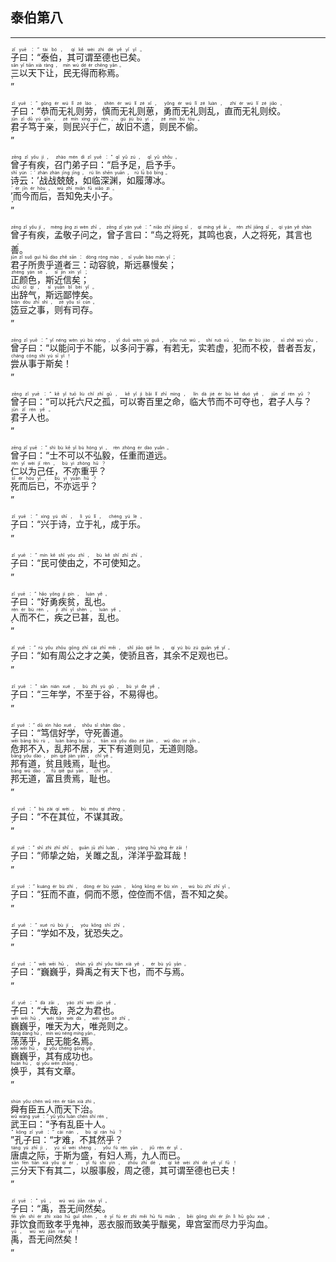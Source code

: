 ## 泰伯第八
---
<div>

<p>
<ruby><rb> 子曰：“泰伯，其可谓至德也已矣。 </rb> <rt>zǐ  yuē ：“ tài  bó ， qí  kě  wèi  zhì  dé  yě  yǐ  yǐ 。</rt></ruby><BR>
<ruby><rb> 三以天下让，民无得而称焉。 </rb> <rt>sān  yǐ  tiān  xià  ràng ， mín  wú  dé  ér  chēng  yān 。</rt></ruby><BR>
<ruby><rb> ” </rb> <rt>”</rt></ruby><BR></p>

<p>
<ruby><rb> 子曰：“恭而无礼则劳，慎而无礼则葸，勇而无礼则乱，直而无礼则绞。 </rb> <rt>zǐ  yuē ：“ gōng  ér  wú  lǐ  zé  láo ， shèn  ér  wú  lǐ  zé  xǐ ， yǒng  ér  wú  lǐ  zé  luàn ， zhí  ér  wú  lǐ  zé  jiǎo 。</rt></ruby><BR>
<ruby><rb> 君子笃于亲，则民兴于仁，故旧不遗，则民不偷。 </rb> <rt>jūn  zǐ  dǔ  yú  qīn ， zé  mín  xìng  yú  rén ， gù  jiù  bù  yí ， zé  mín  bù  tōu 。</rt></ruby><BR>
<ruby><rb> ” </rb> <rt>”</rt></ruby><BR></p>

<p>
<ruby><rb> 曾子有疾，召门弟子曰：“启予足，启予手。 </rb> <rt>zēng  zǐ  yǒu  jí ， zhào  mén  dì  zǐ  yuē ：“ qǐ  yǔ  zú ， qǐ  yǔ  shǒu 。</rt></ruby><BR>
<ruby><rb> 诗云：’战战兢兢，如临深渊，如履薄冰。 </rb> <rt>shī  yún ：’ zhàn  zhàn  jīng  jīng ， rú  lín  shēn  yuān ， rú  lǚ  bó  bīng 。</rt></ruby><BR>
<ruby><rb> ’而今而后，吾知免夫小子。 </rb> <rt>’ ér  jīn  ér  hòu ， wú  zhī  miǎn  fū  xiǎo  zi 。</rt></ruby><BR>
<ruby><rb> ” </rb> <rt>”</rt></ruby><BR></p>

<p>
<ruby><rb> 曾子有疾，孟敬子问之，曾子言曰：“鸟之将死，其鸣也哀，人之将死，其言也善。 </rb> <rt>zēng  zǐ  yǒu  jí ， mèng  jìng  zi  wèn  zhī ， zēng  zǐ  yán  yuē ：“ niǎo  zhī  jiāng  sǐ ， qí  míng  yě  āi ， rén  zhī  jiāng  sǐ ， qí  yán  yě  shàn 。</rt></ruby><BR>
<ruby><rb> 君子所贵乎道者三：动容貌，斯远暴慢矣； </rb> <rt>jūn  zǐ  suǒ  guì  hū  dào  zhě  sān ： dòng  róng  mào ， sī  yuǎn  bào  màn  yǐ ；</rt></ruby><BR>
<ruby><rb> 正颜色，斯近信矣； </rb> <rt>zhèng  yán  sè ， sī  jìn  xìn  yǐ ；</rt></ruby><BR>
<ruby><rb> 出辞气，斯远鄙悖矣。 </rb> <rt>chū  cí  qì ， sī  yuǎn  bǐ  bèi  yǐ 。</rt></ruby><BR>
<ruby><rb> 笾豆之事，则有司存。 </rb> <rt>biān  dòu  zhī  shì ， zé  yǒu  sī  cún 。</rt></ruby><BR>
<ruby><rb> ” </rb> <rt>”</rt></ruby><BR></p>

<p>
<ruby><rb> 曾子曰：“以能问于不能，以多问于寡，有若无，实若虚，犯而不校，昔者吾友，尝从事于斯矣！ </rb> <rt>zēng  zǐ  yuē ：“ yǐ  néng  wèn  yú  bù  néng ， yǐ  duō  wèn  yú  guǎ ， yǒu  ruò  wú ， shí  ruò  xū ， fàn  ér  bù  jiào ， xī  zhě  wú  yǒu ， cháng  cóng  shì  yú  sī  yǐ ！</rt></ruby><BR>
<ruby><rb> ” </rb> <rt>”</rt></ruby><BR></p>

<p>
<ruby><rb> 曾子曰：“可以托六尺之孤，可以寄百里之命，临大节而不可夺也，君子人与？ </rb> <rt>zēng  zǐ  yuē ：“ kě  yǐ  tuō  liù  chǐ  zhī  gū ， kě  yǐ  jì  bǎi  lǐ  zhī  mìng ， lín  dà  jié  ér  bù  kě  duó  yě ， jūn  zǐ  rén  yǔ ？</rt></ruby><BR>
<ruby><rb> 君子人也。 </rb> <rt>jūn  zǐ  rén  yě 。</rt></ruby><BR>
<ruby><rb> ” </rb> <rt>”</rt></ruby><BR></p>

<p>
<ruby><rb> 曾子曰：“士不可以不弘毅，任重而道远。 </rb> <rt>zēng  zǐ  yuē ：“ shì  bù  kě  yǐ  bù  hóng  yì ， rèn  zhòng  ér  dào  yuǎn 。</rt></ruby><BR>
<ruby><rb> 仁以为己任，不亦重乎？ </rb> <rt>rén  yǐ  wèi  jǐ  rèn ， bù  yì  zhòng  hū ？</rt></ruby><BR>
<ruby><rb> 死而后已，不亦远乎？ </rb> <rt>sǐ  ér  hòu  yǐ ， bù  yì  yuǎn  hū ？</rt></ruby><BR>
<ruby><rb> ” </rb> <rt>”</rt></ruby><BR></p>

<p>
<ruby><rb> 子曰：“兴于诗，立于礼，成于乐。 </rb> <rt>zǐ  yuē ：“ xìng  yú  shī ， lì  yú  lǐ ， chéng  yú  lè 。</rt></ruby><BR>
<ruby><rb> ” </rb> <rt>”</rt></ruby><BR></p>

<p>
<ruby><rb> 子曰：“民可使由之，不可使知之。 </rb> <rt>zǐ  yuē ：“ mín  kě  shǐ  yóu  zhī ， bù  kě  shǐ  zhī  zhī 。</rt></ruby><BR>
<ruby><rb> ” </rb> <rt>”</rt></ruby><BR></p>

<p>
<ruby><rb> 子曰：“好勇疾贫，乱也。 </rb> <rt>zǐ  yuē ：“ hǎo  yǒng  jí  pín ， luàn  yě 。</rt></ruby><BR>
<ruby><rb> 人而不仁，疾之已甚，乱也。 </rb> <rt>rén  ér  bù  rén ， jí  zhī  yǐ  shèn ， luàn  yě 。</rt></ruby><BR>
<ruby><rb> ” </rb> <rt>”</rt></ruby><BR></p>

<p>
<ruby><rb> 子曰：“如有周公之才之美，使骄且吝，其余不足观也已。 </rb> <rt>zǐ  yuē ：“ rú  yǒu  zhōu  gōng  zhī  cái  zhī  měi ， shǐ  jiāo  qiě  lìn ， qí  yú  bù  zú  guān  yě  yǐ 。</rt></ruby><BR>
<ruby><rb> ” </rb> <rt>”</rt></ruby><BR></p>

<p>
<ruby><rb> 子曰：“三年学，不至于谷，不易得也。 </rb> <rt>zǐ  yuē ：“ sān  nián  xué ， bù  zhì  yú  gǔ ， bù  yì  de  yě 。</rt></ruby><BR>
<ruby><rb> ” </rb> <rt>”</rt></ruby><BR></p>

<p>
<ruby><rb> 子曰：“笃信好学，守死善道。 </rb> <rt>zǐ  yuē ：“ dǔ  xìn  hǎo  xué ， shǒu  sǐ  shàn  dào 。</rt></ruby><BR>
<ruby><rb> 危邦不入，乱邦不居，天下有道则见，无道则隐。 </rb> <rt>wēi  bāng  bù  rù ， luàn  bāng  bù  jū ， tiān  xià  yǒu  dào  zé  jiàn ， wú  dào  zé  yǐn 。</rt></ruby><BR>
<ruby><rb> 邦有道，贫且贱焉，耻也。 </rb> <rt>bāng  yǒu  dào ， pín  qiě  jiàn  yān ， chǐ  yě 。</rt></ruby><BR>
<ruby><rb> 邦无道，富且贵焉，耻也。 </rb> <rt>bāng  wú  dào ， fù  qiě  guì  yān ， chǐ  yě 。</rt></ruby><BR>
<ruby><rb> ” </rb> <rt>”</rt></ruby><BR></p>

<p>
<ruby><rb> 子曰：“不在其位，不谋其政。 </rb> <rt>zǐ  yuē ：“ bù  zài  qí  wèi ， bù  móu  qí  zhèng 。</rt></ruby><BR>
<ruby><rb> ” </rb> <rt>”</rt></ruby><BR></p>

<p>
<ruby><rb> 子曰：“师挚之始，关雎之乱，洋洋乎盈耳哉！ </rb> <rt>zǐ  yuē ：“ shī  zhì  zhī  shǐ ， guān  jū  zhī  luàn ， yáng  yáng  hū  yíng  ěr  zāi ！</rt></ruby><BR>
<ruby><rb> ” </rb> <rt>”</rt></ruby><BR></p>

<p>
<ruby><rb> 子曰：“狂而不直，侗而不愿，倥倥而不信，吾不知之矣。 </rb> <rt>zǐ  yuē ：“ kuáng  ér  bù  zhí ， dòng  ér  bù  yuàn ， kōng  kōng  ér  bù  xìn ， wú  bù  zhī  zhī  yǐ 。</rt></ruby><BR>
<ruby><rb> ” </rb> <rt>”</rt></ruby><BR></p>

<p>
<ruby><rb> 子曰：“学如不及，犹恐失之。 </rb> <rt>zǐ  yuē ：“ xué  rú  bù  jí ， yóu  kǒng  shī  zhī 。</rt></ruby><BR>
<ruby><rb> ” </rb> <rt>”</rt></ruby><BR></p>

<p>
<ruby><rb> 子曰：“巍巍乎，舜禹之有天下也，而不与焉。 </rb> <rt>zǐ  yuē ：“ wēi  wēi  hū ， shùn  yǔ  zhī  yǒu  tiān  xià  yě ， ér  bù  yǔ  yān 。</rt></ruby><BR>
<ruby><rb> ” </rb> <rt>”</rt></ruby><BR></p>

<p>
<ruby><rb> 子曰：“大哉，尧之为君也。 </rb> <rt>zǐ  yuē ：“ dà  zāi ， yáo  zhī  wèi  jūn  yě 。</rt></ruby><BR>
<ruby><rb> 巍巍乎，唯天为大，唯尧则之。 </rb> <rt>wēi  wēi  hū ， wéi  tiān  wèi  dà ， wéi  yáo  zé  zhī 。</rt></ruby><BR>
<ruby><rb> 荡荡乎，民无能名焉。 </rb> <rt>dàng  dàng  hū ， mín  wú  néng  míng  yān 。</rt></ruby><BR>
<ruby><rb> 巍巍乎，其有成功也。 </rb> <rt>wēi  wēi  hū ， qí  yǒu  chéng  gōng  yě 。</rt></ruby><BR>
<ruby><rb> 焕乎，其有文章。 </rb> <rt>huàn  hū ， qí  yǒu  wén  zhāng 。</rt></ruby><BR>
<ruby><rb> ” </rb> <rt>”</rt></ruby><BR></p>

<p>
<ruby><rb> 舜有臣五人而天下治。 </rb> <rt>shùn  yǒu  chén  wǔ  rén  ér  tiān  xià  zhì 。</rt></ruby><BR>
<ruby><rb> 武王曰：“予有乱臣十人。 </rb> <rt>wǔ  wáng  yuē ：“ yǔ  yǒu  luàn  chén  shí  rén 。</rt></ruby><BR>
<ruby><rb> ”孔子曰：“才难，不其然乎？ </rb> <rt>” kǒng  zǐ  yuē ：“ cái  nán ， bù  qí  rán  hū ？</rt></ruby><BR>
<ruby><rb> 唐虞之际，于斯为盛，有妇人焉，九人而已。 </rb> <rt>táng  yú  zhī  jì ， yú  sī  wèi  shèng ， yǒu  fù  rén  yān ， jiǔ  rén  ér  yǐ 。</rt></ruby><BR>
<ruby><rb> 三分天下有其二，以服事殷，周之德，其可谓至德也已夫！ </rb> <rt>sān  fēn  tiān  xià  yǒu  qí  èr ， yǐ  fú  shi  yīn ， zhōu  zhī  dé ， qí  kě  wèi  zhì  dé  yě  yǐ  fū ！</rt></ruby><BR>
<ruby><rb> ” </rb> <rt>”</rt></ruby><BR></p>

<p>
<ruby><rb> 子曰：“禹，吾无间然矣。 </rb> <rt>zǐ  yuē ：“ yǔ ， wú  wú  jiān  rán  yǐ 。</rt></ruby><BR>
<ruby><rb> 菲饮食而致孝乎鬼神，恶衣服而致美乎黻冕，卑宫室而尽力乎沟血。 </rb> <rt>fēi  yǐn  shí  ér  zhì  xiào  hū  guǐ  shén ， è  yī  fú  ér  zhì  měi  hū  fú  miǎn ， bēi  gōng  shì  ér  jǐn  lì  hū  gōu  xuè 。</rt></ruby><BR>
<ruby><rb> 禹，吾无间然矣！ </rb> <rt>yǔ ， wú  wú  jiān  rán  yǐ ！</rt></ruby><BR>
<ruby><rb> ” </rb> <rt>”</rt></ruby><BR></p>

</div>
